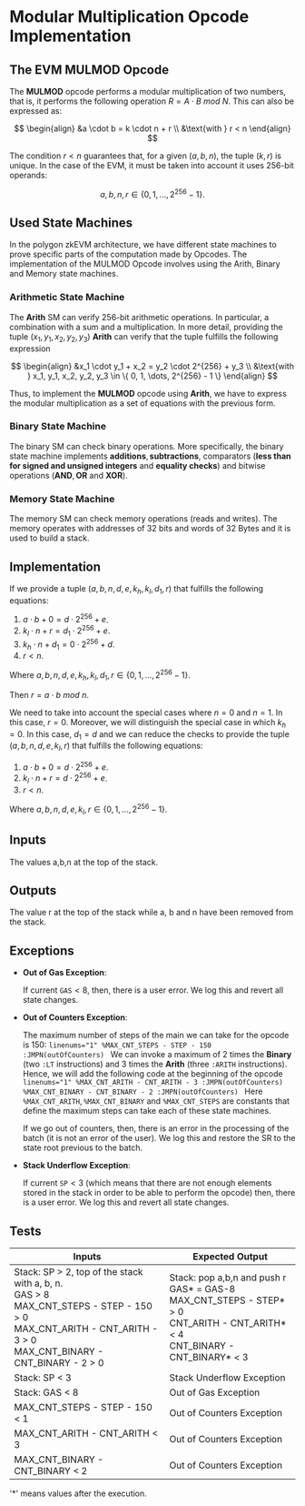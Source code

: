 # Modular Multiplication Opcode Implementation


## The EVM MULMOD Opcode

The **MULMOD** opcode performs a modular multiplication of two numbers, that is, it performs the following operation $R = A \cdot B \ \mathit{mod} \ N$. This can also be expressed as:

$$
\begin{align}
&a \cdot b = k \cdot n + r \\
&\text{with } r < n
\end{align}
$$

The condition $r < n$ guarantees that, for a given $(a, b, n)$, the tuple $(k, r)$ is unique. 
In the case of the EVM, it must be taken into account it uses $256$-bit operands:

$$
a, b, n, r \in \{ 0, 1, \dots, 2^{256} - 1 \}.
$$

## Used State Machines 

In the polygon zkEVM architecture, we have different state machines to prove specific parts of the computation made by Opcodes. The implementation of the MULMOD Opcode involves using the Arith, Binary and Memory state machines.

### Arithmetic State Machine

The **Arith** SM  can verify $256$-bit arithmetic operations. In particular, a combination with a sum and a multiplication. In more detail, providing the tuple $(x_1, y_1, x_2, y_2, y_3)$ **Arith** can verify that the tuple fulfills the following expression

$$
\begin{align}
&x_1 \cdot y_1 + x_2 = y_2 \cdot 2^{256} + y_3 \\
&\text{with } x_1, y_1, x_2, y_2, y_3 \in \{ 0, 1, \dots, 2^{256} - 1 \}
\end{align}
$$

Thus, to implement the **MULMOD** opcode using **Arith**, we have to express the modular multiplication as a set of equations with the previous form.

### Binary State Machine

The binary SM  can check binary operations. More specifically, the binary state machine implements $\textbf{additions}, \textbf{subtractions}$, comparators ($\textbf{less than for signed and unsigned integers}$ and $\textbf{equality checks}$) and bitwise operations ($\textbf{AND}, \textbf{OR}$ and $\textbf{XOR}$).

### Memory State Machine

The memory SM can check memory operations (reads and writes). The memory operates with addresses of 32 bits and words of 32 Bytes and it is used to build a stack.

## Implementation 

If we provide a tuple $(a, b, n, d, e, k_h, k_l, d_1, r)$ that fulfills the following equations:

1. $a \cdot b + 0 = d \cdot 2^{256} + e$.
1. $k_l \cdot n + r = d_1 \cdot 2^{256} + e$.
1. $k_h \cdot n + d_1 = 0 \cdot 2^{256} + d$.
1. $r < n$.
   
Where $a, b, n, d, e, k_h, k_l, d_1, r \in \{0, 1, \dots, 2^{256} - 1 \}.$

Then $r = a \cdot b \ \mathit{mod} \ n$. 

We need to take into account the special cases where $n = 0$ and $n =1$. In this case, $r = 0$. Moreover, we will distinguish the special case in which $k_h = 0$. In this case, $d_1 = d$ and we can reduce the checks to provide the tuple $(a, b, n, d, e, k_l, r)$ that fulfills the following equations:

1. $a \cdot b + 0 = d \cdot 2^{256} + e$.
2. $k_l \cdot n + r = d \cdot 2^{256} + e$.
3. $r < n$.

Where $a, b, n, d, e, k_l, r \in \{0, 1, \dots, 2^{256} - 1 \}.$

## Inputs 

The values a,b,n at the top of the stack.

## Outputs

The value r at the top of the stack while a, b and n have been removed from the stack.

## Exceptions 

- **Out of Gas Exception**: 

    If current $\mathtt{GAS} < 8$, then, there is a user error. We log this and revert all state changes. 

- **Out of Counters Exception**: 

    The maximum number of steps of the main we can take for the opcode is $150$:
        ```linenums="1"
        %MAX_CNT_STEPS - STEP - 150 :JMPN(outOfCounters)
        ```
    We can invoke a maximum of $2$ times the **Binary** (two $\texttt{:LT}$ instructions) and $3$ times the **Arith** (three $\texttt{:ARITH}$ instructions). Hence, we will add the following code at the beginning of the opcode
        ```linenums="1"
        %MAX_CNT_ARITH - CNT_ARITH - 3 :JMPN(outOfCounters)                 
        %MAX_CNT_BINARY - CNT_BINARY - 2 :JMPN(outOfCounters)
        ```
    Here $\texttt{%MAX_CNT_ARITH}, \texttt{%MAX_CNT_BINARY}$ and $\texttt{%MAX_CNT_STEPS}$ are constants that define the maximum steps can take each of these state machines. 
    
    If we go out of counters, then, there is an error in the processing of the batch (it is not an error of the user). We log this and restore the SR to the state root previous to the batch.

- **Stack Underflow Exception**:

    If current $\mathtt{SP} < 3$ (which means that there are not enough elements stored in the stack in order to be able to perform the opcode) then, there is a user error. We log this and revert all state changes. 

## Tests

| Inputs | Expected Output |
| ------ | --------------- |
| Stack: SP > 2, top of the stack with a, b, n. <br> GAS > 8 <br> MAX_CNT_STEPS - STEP - 150 > 0 <br> MAX_CNT_ARITH - CNT_ARITH - 3 > 0 <br> MAX_CNT_BINARY - CNT_BINARY - 2 > 0 | Stack: pop a,b,n and push r  <br>  GAS* = GAS-8 <br> MAX_CNT_STEPS - STEP* > 0 <br>  CNT_ARITH - CNT_ARITH* < 4 <br>  CNT_BINARY - CNT_BINARY* < 3 <br>  |
| Stack: SP < 3 | Stack Underflow Exception |
| Stack: GAS < 8 | Out of Gas Exception |
| MAX_CNT_STEPS - STEP - 150 < 1 | Out of Counters Exception |
|MAX_CNT_ARITH - CNT_ARITH  < 3 | Out of Counters Exception |
|MAX_CNT_BINARY - CNT_BINARY < 2 | Out of Counters Exception |

'*' means values after the execution.

 


